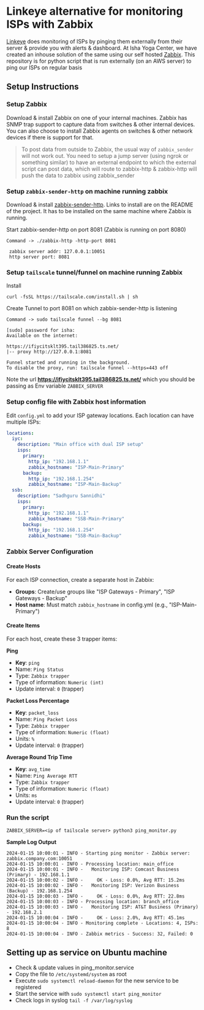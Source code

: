 # Linkeye alternative for monitoring ISPs with Zabbix

[Linkeye](linkeye.ai) does monitoring of ISPs by pinging them externally from their server & provide you with alerts & dashboard. At Isha Yoga Center, we have created an inhouse solution of the same using our self hosted [Zabbix](zabbix.com). This repository is for python script that is run externally (on an AWS server) to ping our ISPs on regular basis 



## Setup Instructions

### Setup Zabbix 

Download & install Zabbix on one of your internal machines. Zabbix has SNMP trap support to capture data from switches & other internal devices. You can also choose to install Zabbix agents on switches & other network devices if there is support for that. 

> To post data from outside to Zabbix, the usual way of `zabbix_sender` will not work out. You need to setup a jump server (using ngrok or something similar) to have an external endpoint to which the external script can post data, which will route to zabbix-http & zabbix-http will push the data to zabbix using zabbix_sender

### Setup `zabbix-sender-http` on machine running zabbix

Download & install [zabbix-sender-http](https://github.com/0xdeface/zabbix-sender-http). Links to install are on the README of the project. It has to be installed on the same machine where Zabbix is running. 

Start zabbix-sender-http on port 8081 (Zabbix is running on port 8080)

```
Command -> ./zabbix-http -http-port 8081

 zabbix server addr: 127.0.0.1:10051 
 http server port: 8081 

```

### Setup `tailscale` tunnel/funnel on machine running Zabbix

Install

```
curl -fsSL https://tailscale.com/install.sh | sh   
```

Create Tunnel to port 8081 on which zabbix-sender-http is listening 

```
Command -> sudo tailscale funnel --bg 8081

[sudo] password for isha: 
Available on the internet:

https://ifiycitsklt395.tail386825.ts.net/
|-- proxy http://127.0.0.1:8081

Funnel started and running in the background.
To disable the proxy, run: tailscale funnel --https=443 off
```

Note the url **https://ifiycitsklt395.tail386825.ts.net/** which you should be passing as Env variable `ZABBIX_SERVER`


### Setup config file with Zabbix host information 

Edit `config.yml` to add your ISP gateway locations. Each location can have multiple ISPs:

```yaml
locations:
  iyc:
    description: "Main office with dual ISP setup"
    isps:
      primary:
        http_ip: "192.168.1.1"
        zabbix_hostname: "ISP-Main-Primary"
      backup:
        http_ip: "192.168.1.254"
        zabbix_hostname: "ISP-Main-Backup"
  ssb:
    description: "Sadhguru Sannidhi"
    isps:
      primary:
        http_ip: "192.168.1.1"
        zabbix_hostname: "SSB-Main-Primary"
      backup:
        http_ip: "192.168.1.254"
        zabbix_hostname: "SSB-Main-Backup"

```

### Zabbix Server Configuration

#### Create Hosts
For each ISP connection, create a separate host in Zabbix:

- **Groups**: Create/use groups like "ISP Gateways - Primary", "ISP Gateways - Backup"
- **Host name**: Must match `zabbix_hostname` in config.yml (e.g., "ISP-Main-Primary")

#### Create Items
For each host, create these 3 trapper items:

**Ping**
- **Key**: `ping`
- Name: `Ping Status`
- Type: `Zabbix trapper`
- Type of information: `Numeric (int)`
- Update interval: `0` (trapper)

**Packet Loss Percentage**
- **Key**: `packet_loss`
- Name: `Ping Packet Loss`
- Type: `Zabbix trapper`
- Type of information: `Numeric (float)`
- Units: `%`
- Update interval: `0` (trapper)

**Average Round Trip Time**
- **Key**: `avg_time`
- Name: `Ping Average RTT`
- Type: `Zabbix trapper`
- Type of information: `Numeric (float)`
- Units: `ms`
- Update interval: `0` (trapper)

### Run the script
```
ZABBIX_SERVER=<ip of tailscale server> python3 ping_monitor.py
```

**Sample Log Output**

```
2024-01-15 10:00:01 - INFO - Starting ping monitor - Zabbix server: zabbix.company.com:10051
2024-01-15 10:00:01 - INFO - Processing location: main_office
2024-01-15 10:00:01 - INFO -   Monitoring ISP: Comcast Business (Primary) - 192.168.1.1
2024-01-15 10:00:02 - INFO -     OK - Loss: 0.0%, Avg RTT: 15.2ms
2024-01-15 10:00:02 - INFO -   Monitoring ISP: Verizon Business (Backup) - 192.168.1.254
2024-01-15 10:00:03 - INFO -     OK - Loss: 0.0%, Avg RTT: 22.8ms
2024-01-15 10:00:03 - INFO - Processing location: branch_office
2024-01-15 10:00:03 - INFO -   Monitoring ISP: AT&T Business (Primary) - 192.168.2.1
2024-01-15 10:00:04 - INFO -     OK - Loss: 2.0%, Avg RTT: 45.1ms
2024-01-15 10:00:04 - INFO - Monitoring complete - Locations: 4, ISPs: 8
2024-01-15 10:00:04 - INFO - Zabbix metrics - Success: 32, Failed: 0
```

## Setting up as service on Ubuntu machine

- Check & update values in ping_monitor.service 
- Copy the file to `/etc/systemd/system` as root
- Execute `sudo systemctl reload-daemon` for the new service to be registered
- Start the service with `sudo systemctl start ping_monitor`
- Check logs in syslog `tail -f /var/log/syslog`


